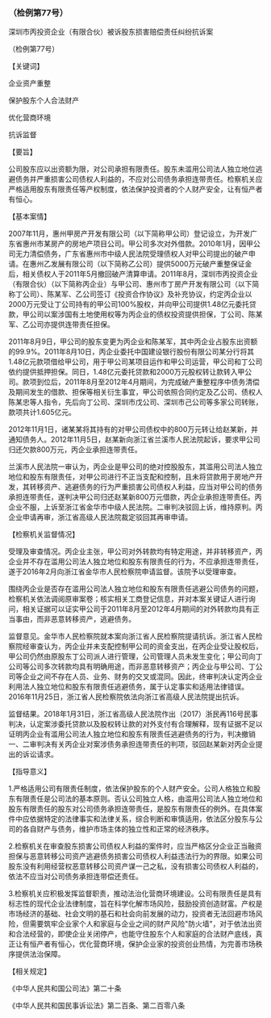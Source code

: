 ### （检例第77号）
深圳市丙投资企业（有限合伙）被诉股东损害赔偿责任纠纷抗诉案

（检例第77号）

【关键词】

企业资产重整

保护股东个人合法财产

优化营商环境

抗诉监督

【要旨】

公司股东应以出资额为限，对公司承担有限责任。股东未滥用公司法人独立地位逃避债务并严重损害公司债权人利益的，不应对公司债务承担连带责任。检察机关应严格适用股东有限责任等产权制度，依法保护投资者的个人财产安全，让有恒产者有恒心。

【基本案情】

2007年11月，惠州甲房产开发有限公司（以下简称甲公司）登记设立，为开发广东省惠州市某房产的房地产项目公司。甲公司多次对外借款。2010年1月，因甲公司无力清偿债务，广东省惠州市中级人民法院受理债权人对甲公司提出的破产申请。在惠州乙发展有限公司（以下简称乙公司）提供5000万元破产重整保证金后，相关债权人于2011年5月撤回破产清算申请。2011年8月，深圳市丙投资企业（有限合伙）（以下简称丙企业）与甲公司、惠州市丁房产开发有限公司（以下简称丁公司）、陈某军、乙公司签订《投资合作协议》及补充协议，约定丙企业以2000万元受让丁公司持有的甲公司100%股权，并向甲公司提供1.48亿元委托贷款，甲公司以案涉国有土地使用权等为丙企业的债权投资提供担保，丁公司、陈某军、乙公司亦提供连带责任担保。

2011年8月9日，甲公司的股东变更为丙企业和陈某军，其中丙企业占股东出资额的99.9%。2011年8月10日，丙企业委托中国建设银行股份有限公司某分行将其1.48亿元款项借给甲公司，用于甲公司某项目运作和甲公司运营，甲公司和丁公司依约提供抵押担保。同日，1.48亿元委托贷款和2000万元股权转让款转入甲公司。款项到位后，2011年8月至2012年4月期间，为完成破产重整程序中债务清偿及期间发生的借款、担保等相关衍生事宜，甲公司依照合同约定及乙公司、债权人陈某忠等人指令，先后向丁公司、深圳市戊公司、深圳市己公司等多家公司转账，款项共计1.605亿元。

2012年11月1日，诸某某将其持有的对甲公司债权中的800万元转让给赵某新，并通知债务人。2012年11月5日，赵某新向浙江省兰溪市人民法院起诉，要求甲公司归还欠款800万元，丙企业承担连带责任。

兰溪市人民法院一审认为，丙企业是甲公司的绝对控股股东，其滥用公司法人独立地位和股东有限责任，对甲公司进行不正当支配和控制，且未将贷款用于房地产开发，其转移资产、逃避债务的行为严重损害公司债权人利益，应当对甲公司的债务承担连带责任，遂判决甲公司归还赵某新800万元借款，丙企业承担连带责任。丙企业不服，上诉至浙江省金华市中级人民法院。二审判决驳回上诉，维持原判。丙企业申请再审，浙江省高级人民法院裁定驳回其再审申请。

【检察机关监督情况】

受理及审查情况。丙企业主张，甲公司对外转款均有特定用途，并非转移资产，丙企业并不存在滥用公司法人独立地位和股东有限责任的行为，不应承担连带责任，遂于2016年2月向浙江省金华市人民检察院申请监督。该院予以受理审查。

围绕丙企业是否存在滥用公司法人独立地位和股东有限责任逃避公司债务的问题，检察机关依法调阅原审案卷；核实相关工商登记信息，并对本案关键证人进行询问，相关证据可以证实甲公司于2011年8月至2012年4月期间的对外转款均具有正当事由，而非恶意转移资产，逃避债务。

监督意见。金华市人民检察院就本案向浙江省人民检察院提请抗诉。浙江省人民检察院经审查认为，丙企业并未支配控制甲公司的资金支出，在丙企业受让股权后，甲公司仍然由原股东丁公司派人进行管理，公司管理人员未发生变化；甲公司向丁公司等公司多次转款均具有明确用途，而非恶意转移资产；丙企业与甲公司、丁公司等企业之间不存在人员、业务、财务的交叉或混同。因此，终审判决认定丙企业利用法人独立地位和股东有限责任逃避债务，属于认定事实和适用法律错误。2016年11月25日，浙江省人民检察院依法向浙江省高级人民法院提出抗诉。

监督结果。2018年1月31日，浙江省高级人民法院作出（2017）浙民再116号民事判决，认定案涉委托贷款以及股权转让款的对外支付有合理解释，现有证据不足以证明丙企业有滥用公司法人独立地位和股东有限责任逃避债务的行为，判决撤销一、二审判决有关丙企业对案涉债务承担连带责任的判项，驳回赵某新对丙企业提出的诉讼请求。

【指导意义】

1.严格适用公司有限责任制度，依法保护股东的个人财产安全。公司人格独立和股东有限责任是公司法的基本原则。否认公司独立人格，由滥用公司法人独立地位和股东有限责任的股东对公司债务承担连带责任，是股东有限责任的例外。在具体案件中应依据特定的法律事实和法律关系，综合判断和审慎适用，依法区分股东与公司的各自财产与债务，维护市场主体的独立性和正常的经济秩序。

2.检察机关在审查股东损害公司债权人利益的案件时，应当严格区分企业正当融资担保与恶意转移公司资产逃避债务损害公司债权人利益违法行为的界限。如果公司股东没有利用经营权恶意转移公司资产谋一己之私，没有损害公司债权人利益的，依法不应当对公司债务承担连带偿还责任。

3.检察机关应积极发挥监督职责，推动法治化营商环境建设。公司有限责任是具有标志性的现代企业法律制度，旨在科学化解市场风险，鼓励投资创造财富。产权是市场经济的基础、社会文明的基石和社会向前发展的动力，投资者无法回避市场风险，但需要筑牢企业家个人和家庭与企业之间的财产风险"防火墙"，对于依法出资和合法经营的，即使企业关闭停产，也能守住股东个人和家庭的合法财产底线，真正让有恒产者有恒心，优化营商环境，保护企业家的投资创业热情，为完善市场秩序提供法治保障。

【相关规定】

《中华人民共和国公司法》第二十条

《中华人民共和国民事诉讼法》第二百条、第二百零八条
